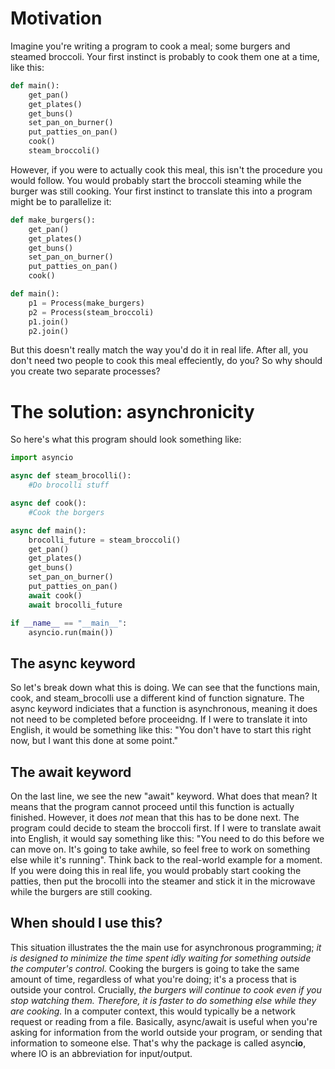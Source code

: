 # Motivation
Imagine you're writing a program to cook a meal; some burgers and steamed broccoli. Your first instinct is probably to cook them one at a time, like this:
```python
def main():
    get_pan()
    get_plates()
    get_buns()
    set_pan_on_burner()
    put_patties_on_pan()
    cook()
    steam_broccoli()
```
However, if you were to actually cook this meal, this isn't the procedure you would follow. You would probably start the broccoli steaming while the burger was still cooking. Your first instinct to translate this into a program might be to parallelize it:
```python
def make_burgers():
    get_pan()
    get_plates()
    get_buns()
    set_pan_on_burner()
    put_patties_on_pan()
    cook()

def main():
    p1 = Process(make_burgers)
    p2 = Process(steam_broccoli)
    p1.join()
    p2.join()
```

But this doesn't really match the way you'd do it in real life. After all, you don't need two people to cook this meal effeciently, do you? So why should you create two separate processes? 

# The solution: asynchronicity
So here's what this program should look something like:

```python
import asyncio

async def steam_brocolli():
    #Do brocolli stuff

async def cook():
    #Cook the borgers

async def main():
    brocolli_future = steam_broccoli()
    get_pan()
    get_plates()
    get_buns()
    set_pan_on_burner()
    put_patties_on_pan()
    await cook()
    await brocolli_future

if __name__ == "__main__":
    asyncio.run(main())
```
## The async keyword
So let's break down what this is doing. We can see that the functions main, cook, and steam_brocolli use a different kind of function signature. The async keyword indiciates that a function is asynchronous, meaning it does not need to be completed before proceeidng. If I were to translate it into English, it would be something like this: "You don't have to start this right now, but I want this done at some point." 

## The await keyword
On the last line, we see the new "await" keyword. What does that mean? It means that the program cannot proceed until this function is actually finished. However, it does <i>not</i> mean that this has to be done next. The program could decide to steam the broccoli first. If I were to translate await into English, it would say something like this: "You need to do this before we can move on. It's going to take awhile, so feel free to work on something else while it's running". Think back to the real-world example for a moment. If you were doing this in real life, you would probably start cooking the patties, then put the brocolli into the steamer and stick it in the microwave while the burgers are still cooking. 

## When should I use this?
This situation illustrates the the main use for asynchronous programming; <i>it is designed to minimize the time spent idly waiting for something outside the computer's control</i>. Cooking the burgers is going to take the same amount of time, regardless of what you're doing; it's a process that is outside your control. Crucially, <i>the burgers will continue to cook even if you stop watching them. Therefore, it is faster to do something else while they are cooking.</i> In a computer context, this would typically be a network request or reading from a file. Basically, async/await is useful when you're asking for information from the world outside your program, or sending that information to someone else. That's why the package is called async**io**, where IO is an abbreviation for input/output. 